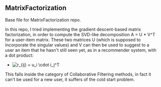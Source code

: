 ## MatrixFactorization

Base file for MatrixFactorization repo.

In this repo, I tried implementing the gradient descent-based matrix factorization, in order to compute the SVD-like decomposition A = U * V^T
for a user-item matrix. 
These two matrices U (which is supposed to incorporate the singular values) and V can then be used to suggest to a user an item that he hasn't still seen yet, as in a recommender system, with a dot product: 
* ![$r_{ij} = u_i \cdot i_j^T$](https://render.githubusercontent.com/render/math?math=%24r_%7Bij%7D%20%3D%20u_i%20%5Ccdot%20i_j%5ET%24)

This falls inside the category of Collaborative Filtering methods, in fact it can't be used for a new user, it suffers of the cold start problem.

